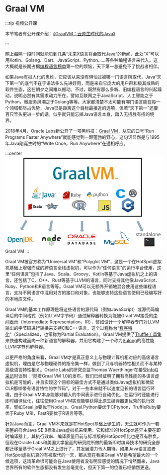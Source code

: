 # Graal VM

:::tip 视频公开课

本节笔者有公开课介绍：[《GraalVM：云原生时代的Java》](/2020/tricks/graalvm/video)

:::



网上每隔一段时间就能见到几条“未来X语言将会取代Java”的新闻，此处“X”可以用Kotlin、Golang、Dart、JavaScript、Python……等各种编程语言来代入。这大概就是长期占据[编程语言榜单](https://www.tiobe.com/tiobe-index/)第一位的烦恼，天下第一总避免不了挑战者相伴。

如果Java有拟人化的思维，它应该从来没有惧怕过被哪一门语言所取代，Java“天下第一”的底气不在于语法多么先进好用，而是来自它庞大的用户群和极其成熟的软件生态，这在朝夕之间难以撼动。不过，既然有那么多新、旧编程语言的兴起躁动，说明必然有其需求动力所在，譬如互联网之于JavaScript、人工智能之于Python，微服务风潮之于Golang等等。大家都清楚不太可能有哪门语言能在每一个领域都尽占优势，Java已是距离这个目标最接近的选项，但若“天下第一”还要百尺竿头更进一步的话，似乎就只能忘掉Java语言本身，踏入无招胜有招的境界。

2018年4月，Oracle Labs新公开了一项黑科技：[Graal VM](https://www.graalvm.org/)，从它的口号“Run Programs Faster Anywhere”就能感觉到一颗蓬勃的野心，这句话显然是与1995年Java刚诞生时的“Write Once，Run Anywhere”在遥相呼应。

:::center
![](./images/grallvm.png)
Graal VM
:::

Graal VM被官方称为“Universal VM”和“Polyglot VM”，这是一个在HotSpot虚拟机基础上增强而成的跨语言全栈虚拟机，可以作为“任何语言”的运行平台使用，这里“任何语言”包括了Java、Scala、Groovy、Kotlin等基于Java虚拟机之上的语言，还包括了C、C++、Rust等基于LLVM的语言，同时支持其他像JavaScript、Ruby、Python和R语言等等。Graal VM可以无额外开销地混合使用这些编程语言，支持不同语言中混用对方的接口和对象，也能够支持这些语言使用已经编写好的本地库文件。

Graal VM的基本工作原理是将这些语言的源代码（例如JavaScript）或源代码编译后的中间格式（例如LLVM字节码）通过解释器转换为能被Graal VM接受的[中间表示](https://zh.wikipedia.org/wiki/%E4%B8%AD%E9%96%93%E8%AA%9E%E8%A8%80)（Intermediate Representation，IR），譬如设计一个解释器专门对LLVM输出的字节码进行转换来支持C和C++语言，这个过程称为“[程序特化](https://en.wikipedia.org/wiki/Partial_evaluation)”（Specialized，也常称为Partial Evaluation）。Graal VM提供了[Truffle工具集](https://github.com/oracle/graal/tree/master/truffle)来快速构建面向一种新语言的解释器，并用它构建了一个称为[Sulong](https://github.com/oracle/graal/tree/master/sulong)的高性能LLVM字节码解释器。

以更严格的角度来看，Graal VM才是真正意义上与物理计算机相对应的高级语言虚拟机，理由是它与物理硬件的指令集一样，做到了只与机器特性相关而不与某种高级语言特性相关。Oracle Labs的研究总监Thomas Wuerthinger在接受[InfoQ采访](https://www.infoq.com/news/2018/04/oracle-graalvm-v1/)时谈到：“随着Graal VM 1.0的发布，我们已经证明了拥有高性能的多语言虚拟机是可能的，并且实现这个目标的最佳方式不是通过类似Java虚拟机和微软CLR那样带有语言特性的字节码”。对于一些本来就不以速度见长的语言运行环境，由于Graal VM本身能够对输入的中间表示进行自动优化，在运行时还能进行即时编译优化，往往使用Graal VM实现能够获得比原生编译器更优秀的执行效率，譬如Graal.js要优于Node.js、Graal.Python要优于CPtyhon，TruffleRuby要优于Ruby MRI，FastR要优于R语言等等。

针对Java而言，Graal VM本来就是在HotSpot基础上诞生的，天生就可作为一套完整的符合Java SE 8标准Java虚拟机来使用。它和标准的HotSpot差异主要在即时编译器上，其执行效率、编译质量目前与标准版的HotSpot相比也是互有胜负。但现在Oracle Labs和美国大学里面的研究院所做的最新即时编译技术的研究全部都迁移至基于Graal VM之上进行了，其发展潜力令人期待。如果Java语言或者HotSpot虚拟机真的有被取代的一天，那从现在看来Graal VM是希望最大的一个候选项，这场革命很可能会在Java使用者没有明显感觉的情况下悄然而来，Java世界所有的软件生态都没有发生丝毫变化，但天下第一的位置已经悄然更迭。








